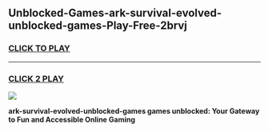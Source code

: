 
## Unblocked-Games-ark-survival-evolved-unblocked-games-Play-Free-2brvj
<h3>
<a href="https://premium76.site?title=ark-survival-evolved-unblocked-games&ref=23A">CLICK TO PLAY</a></h3>
<hr>

<h3>
<a href="https://premium76.site?title=ark-survival-evolved-unblocked-games&ref=23A">CLICK 2 PLAY</a>
  
</h3>

<a href="https://premium76.site?title=ark-survival-evolved-unblocked-games&ref=23A"><img src="https://clearcache.store/games.png"></a>


**ark-survival-evolved-unblocked-games games unblocked: Your Gateway to Fun and Accessible Online Gaming**
